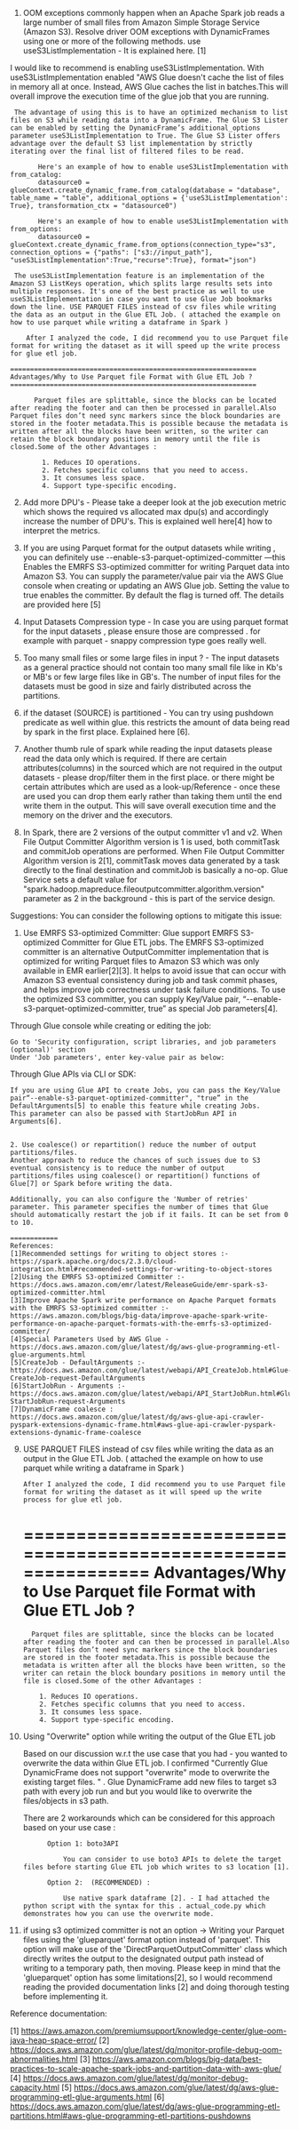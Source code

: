 1. OOM exceptions commonly happen when an Apache Spark job reads a large number of small files from Amazon Simple Storage Service (Amazon S3). Resolve driver OOM exceptions with DynamicFrames using one or more of the following methods. use useS3ListImplementation - It is explained here. [1]

I would like to recommend is enabling useS3ListImplementation. With useS3ListImplementation enabled  "AWS Glue doesn't cache the list of files in memory all at once. Instead, AWS Glue caches the list in batches.This will overall improve the execution time of the glue job that you are running. 

     The advantage of using this is to have an optimized mechanism to list files on S3 while reading data into a DynamicFrame. The Glue S3 Lister can be enabled by setting the DynamicFrame’s additional_options parameter useS3ListImplementation to True. The Glue S3 Lister offers advantage over the default S3 list implementation by strictly iterating over the final list of filtered files to be read.

           Here's an example of how to enable useS3ListImplementation with from_catalog:
           datasource0 = glueContext.create_dynamic_frame.from_catalog(database = "database", table_name = "table", additional_options = {'useS3ListImplementation': True}, transformation_ctx = "datasource0")

           Here's an example of how to enable useS3ListImplementation with from_options:
           datasource0 = glueContext.create_dynamic_frame.from_options(connection_type="s3", connection_options = {"paths": ["s3://input_path"], "useS3ListImplementation":True,"recurse":True}, format="json")

     The useS3ListImplementation feature is an implementation of the Amazon S3 ListKeys operation, which splits large results sets into multiple responses. It's one of the best practice as well to use useS3ListImplementation in case you want to use Glue Job bookmarks down the line. USE PARQUET FILES instead of csv files while writing the data as an output in the Glue ETL Job. ( attached the example on how to use parquet while writing a dataframe in Spark ) 

        After I analyzed the code, I did recommend you to use Parquet file format for writing the dataset as it will speed up the write process for glue etl job.

    ==============================================================
    Advantages/Why to Use Parquet file Format with Glue ETL Job ?
    ==============================================================

          Parquet files are splittable, since the blocks can be located after reading the footer and can then be processed in parallel.Also Parquet files don’t need sync markers since the block boundaries are stored in the footer metadata.This is possible because the metadata is written after all the blocks have been written, so the writer can retain the block boundary positions in memory until the file is closed.Some of the other Advantages : 

            1. Reduces IO operations.
            2. Fetches specific columns that you need to access.
            3. It consumes less space.
            4. Support type-specific encoding.



2. Add more DPU's - Please take a deeper look at the job execution metric which shows the required vs  allocated max dpu(s) and accordingly increase the number of DPU's. This is explained well here[4] how to interpret the metrics.

3. If you are using Parquet format for the output datasets while writing , you can definitely use  --enable-s3-parquet-optimized-committer  —this   Enables the EMRFS S3-optimized committer for writing Parquet data into Amazon S3. You can supply the parameter/value pair via the AWS Glue console when creating or updating an AWS Glue job. Setting the value to true enables the committer. By default the flag is turned off. The details are provided here [5]

4. Input Datasets Compression type - In case you are using parquet format for the input datasets , please ensure those are compressed . for example with parquet - snappy compression type goes really well.

5. Too many small files or some large files in input ? - The input datasets as a general practice should not contain too many small file like in Kb's or MB's or few large files like in GB's. The number of input files for the datasets must be good in size and fairly distributed across the partitions.

6. if the dataset (SOURCE) is partitioned - You can try using pushdown predicate as well within glue. this restricts the amount of data being read by spark in the first place. Explained here [6].

7. Another thumb rule of spark while reading the input datasets please read the data only which is required. If there are certain attributes(columns) in the sourced which are not required in the output datasets - please drop/filter them in the first place. or there might be certain attributes which are used as a look-up/Reference - once these are used you can drop them early rather than taking them until the end write them in the output. This will save overall execution time and the memory on the driver and the executors.

8. In Spark, there are 2 versions of the output committer v1 and v2. When File Output Committer Algorithm version is 1 is used, both commitTask and commitJob operations are performed. When File Output Committer Algorithm version is 2[1], commitTask moves data generated by a task directly to the final destination and commitJob is basically a no-op. Glue Service sets a default value for "spark.hadoop.mapreduce.fileoutputcommitter.algorithm.version" parameter as 2 in the background - this is part of the service design.

Suggestions:
You can consider the following options to mitigate this issue:

1. Use EMRFS S3-optimized Committer: 
Glue support EMRFS S3-optimized Committer for Glue ETL jobs. The EMRFS S3-optimized committer is an alternative OutputCommitter implementation that is optimized for writing Parquet files to Amazon S3 which was only available in EMR earlier[2][3]. It helps to avoid issue that can occur with Amazon S3 eventual consistency during job and task commit phases, and helps improve job correctness under task failure conditions. To use the optimized S3 committer, you can supply Key/Value pair, “--enable-s3-parquet-optimized-committer, true” as special Job parameters[4].

Through Glue console while creating or editing the job:

    Go to 'Security configuration, script libraries, and job parameters (optional)' section
    Under 'Job parameters', enter key-value pair as below:


Through Glue APIs via CLI or SDK:

    If you are using Glue API to create Jobs, you can pass the Key/Value pair“--enable-s3-parquet-optimized-committer", "true” in the DefaultArguments[5] to enable this feature while creating Jobs.
    This parameter can also be passed with StartJobRun API in Arguments[6].


    2. Use coalesce() or repartition() reduce the number of output partitions/files.
    Another approach to reduce the chances of such issues due to S3 eventual consistency is to reduce the number of output partitions/files using coalesce() or repartition() functions of Glue[7] or Spark before writing the data.

    Additionally, you can also configure the 'Number of retries' parameter. This parameter specifies the number of times that Glue should automatically restart the job if it fails. It can be set from 0 to 10.

    ============
    References:
    [1]Recommended settings for writing to object stores :- https://spark.apache.org/docs/2.3.0/cloud-integration.html#recommended-settings-for-writing-to-object-stores
    [2]Using the EMRFS S3-optimized Committer :- https://docs.aws.amazon.com/emr/latest/ReleaseGuide/emr-spark-s3-optimized-committer.html
    [3]Improve Apache Spark write performance on Apache Parquet formats with the EMRFS S3-optimized committer :- https://aws.amazon.com/blogs/big-data/improve-apache-spark-write-performance-on-apache-parquet-formats-with-the-emrfs-s3-optimized-committer/
    [4]Special Parameters Used by AWS Glue - https://docs.aws.amazon.com/glue/latest/dg/aws-glue-programming-etl-glue-arguments.html
    [5]CreateJob - DefaultArguments :- https://docs.aws.amazon.com/glue/latest/webapi/API_CreateJob.html#Glue-CreateJob-request-DefaultArguments
    [6]StartJobRun - Arguments :- https://docs.aws.amazon.com/glue/latest/webapi/API_StartJobRun.html#Glue-StartJobRun-request-Arguments
    [7]DynamicFrame coalesce : https://docs.aws.amazon.com/glue/latest/dg/aws-glue-api-crawler-pyspark-extensions-dynamic-frame.html#aws-glue-api-crawler-pyspark-extensions-dynamic-frame-coalesce


9.  USE PARQUET FILES instead of csv files while writing the data as an output in the Glue ETL Job. ( attached the example on how to use parquet while writing a dataframe in Spark ) 

        After I analyzed the code, I did recommend you to use Parquet file format for writing the dataset as it will speed up the write process for glue etl job.

    ==============================================================
    Advantages/Why to Use Parquet file Format with Glue ETL Job ?
    ==============================================================

          Parquet files are splittable, since the blocks can be located after reading the footer and can then be processed in parallel.Also Parquet files don’t need sync markers since the block boundaries are stored in the footer metadata.This is possible because the metadata is written after all the blocks have been written, so the writer can retain the block boundary positions in memory until the file is closed.Some of the other Advantages : 

            1. Reduces IO operations.
            2. Fetches specific columns that you need to access.
            3. It consumes less space.
            4. Support type-specific encoding.
10. Using "Overwrite" option while writing the output of the Glue ETL job

      Based on our discussion w.r.t the use case that you had - you wanted to overwrite the data within Glue ETL job. I confirmed "Currently Glue DynamicFrame does not support "overwrite" mode to overwrite the existing target files. " . Glue DynamicFrame add new files to target s3 path with every job run and but you would like to overwrite the files/objects in s3 path.

      There are 2 workarounds which can be considered for this approach based on your use case :

              Option 1: boto3API 

                  You can consider to use boto3 APIs to delete the target files before starting Glue ETL job which writes to s3 location [1].

              Option 2:  (RECOMMENDED) :

                  Use native spark dataframe [2]. - I had attached the python script with the syntax for this . actual_code.py which demonstrates how you can use the overwrite mode.

11.   if using s3 optimized committer is not an option -> Writing your Parquet files using the 'glueparquet' format option instead of 'parquet'. This option will make use of the 'DirectParquetOutputCommitter' class which directly writes the output to the designated output path instead of writing to a temporary path, then moving. Please keep in mind that the 'glueparquet' option has some limitations[2], so I would recommend reading the provided documentation links [2] and doing thorough testing before implementing it. 



Reference documentation:

[1] https://aws.amazon.com/premiumsupport/knowledge-center/glue-oom-java-heap-space-error/
[2] https://docs.aws.amazon.com/glue/latest/dg/monitor-profile-debug-oom-abnormalities.html
[3] https://aws.amazon.com/blogs/big-data/best-practices-to-scale-apache-spark-jobs-and-partition-data-with-aws-glue/
[4] https://docs.aws.amazon.com/glue/latest/dg/monitor-debug-capacity.html
[5] https://docs.aws.amazon.com/glue/latest/dg/aws-glue-programming-etl-glue-arguments.html
[6] https://docs.aws.amazon.com/glue/latest/dg/aws-glue-programming-etl-partitions.html#aws-glue-programming-etl-partitions-pushdowns
